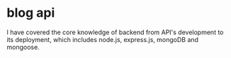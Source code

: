 # blog api
I have covered the core knowledge of backend from API's development to its deployment, which includes node.js, express.js, mongoDB and mongoose. 
